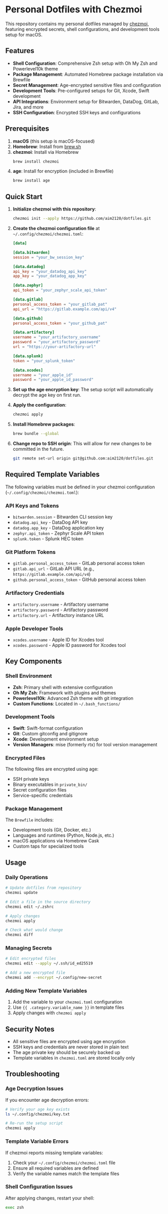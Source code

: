 # Personal Dotfiles with Chezmoi

This repository contains my personal dotfiles managed by [chezmoi](https://www.chezmoi.io/), featuring encrypted secrets, shell configurations, and development tools setup for macOS.

## Features

- **Shell Configuration**: Comprehensive Zsh setup with Oh My Zsh and Powerlevel10k theme
- **Package Management**: Automated Homebrew package installation via Brewfile
- **Secret Management**: Age-encrypted sensitive files and configuration
- **Development Tools**: Pre-configured setups for Git, Xcode, Swift development
- **API Integrations**: Environment setup for Bitwarden, DataDog, GitLab, Jira, and more
- **SSH Configuration**: Encrypted SSH keys and configurations

## Prerequisites

1. **macOS** (this setup is macOS-focused)
2. **Homebrew**: Install from [brew.sh](https://brew.sh)
3. **chezmoi**: Install via Homebrew
   ```bash
   brew install chezmoi
   ```
4. **age**: Install for encryption (included in Brewfile)
   ```bash
   brew install age
   ```

## Quick Start

1. **Initialize chezmoi with this repository**:

   ```bash
   chezmoi init --apply https://github.com/aim2120/dotfiles.git
   ```

2. **Create the chezmoi configuration file** at `~/.config/chezmoi/chezmoi.toml`:

   ```toml
   [data]

   [data.bitwarden]
   session = "your_bw_session_key"

   [data.datadog]
   api_key = "your_datadog_api_key"
   app_key = "your_datadog_app_key"

   [data.zephyr]
   api_token = "your_zephyr_scale_api_token"

   [data.gitlab]
   personal_access_token = "your_gitlab_pat"
   api_url = "https://gitlab.example.com/api/v4"

   [data.github]
   personal_access_token = "your_github_pat"

   [data.artifactory]
   username = "your_artifactory_username"
   password = "your_artifactory_password"
   url = "https://your-artifactory-url"

   [data.splunk]
   token = "your_splunk_token"

   [data.xcodes]
   username = "your_apple_id"
   password = "your_apple_id_password"
   ```

3. **Set up the age encryption key**: The setup script will automatically decrypt the age key on first run.

4. **Apply the configuration**:

   ```bash
   chezmoi apply
   ```

5. **Install Homebrew packages**:

   ```bash
   brew bundle --global
   ```

6. **Change repo to SSH origin**: This will allow for new changes to be committed in the future.
   ```bash
   git remote set-url origin git@github.com:aim2120/dotfiles.git
   ```

## Required Template Variables

The following variables must be defined in your chezmoi configuration (`~/.config/chezmoi/chezmoi.toml`):

### API Keys and Tokens

- `bitwarden.session` - Bitwarden CLI session key
- `datadog.api_key` - DataDog API key
- `datadog.app_key` - DataDog application key
- `zephyr.api_token` - Zephyr Scale API token
- `splunk.token` - Splunk HEC token

### Git Platform Tokens

- `gitlab.personal_access_token` - GitLab personal access token
- `gitlab.api_url` - GitLab API URL (e.g., `https://gitlab.example.com/api/v4`)
- `github.personal_access_token` - GitHub personal access token

### Artifactory Credentials

- `artifactory.username` - Artifactory username
- `artifactory.password` - Artifactory password
- `artifactory.url` - Artifactory instance URL

### Apple Developer Tools

- `xcodes.username` - Apple ID for Xcodes tool
- `xcodes.password` - Apple ID password for Xcodes tool

## Key Components

### Shell Environment

- **Zsh**: Primary shell with extensive configuration
- **Oh My Zsh**: Framework with plugins and themes
- **Powerlevel10k**: Advanced Zsh theme with git integration
- **Custom Functions**: Located in `~/.bash_functions/`

### Development Tools

- **Swift**: Swift-format configuration
- **Git**: Custom gitconfig and gitignore
- **Xcode**: Development environment setup
- **Version Managers**: mise (formerly rtx) for tool version management

### Encrypted Files

The following files are encrypted using age:

- SSH private keys
- Binary executables in `private_bin/`
- Secret configuration files
- Service-specific credentials

### Package Management

The `Brewfile` includes:

- Development tools (Git, Docker, etc.)
- Languages and runtimes (Python, Node.js, etc.)
- macOS applications via Homebrew Cask
- Custom taps for specialized tools

## Usage

### Daily Operations

```bash
# Update dotfiles from repository
chezmoi update

# Edit a file in the source directory
chezmoi edit ~/.zshrc

# Apply changes
chezmoi apply

# Check what would change
chezmoi diff
```

### Managing Secrets

```bash
# Edit encrypted files
chezmoi edit --apply ~/.ssh/id_ed25519

# Add a new encrypted file
chezmoi add --encrypt ~/.config/new-secret
```

### Adding New Template Variables

1. Add the variable to your `chezmoi.toml` configuration
2. Use `{{ .category.variable_name }}` in template files
3. Apply changes with `chezmoi apply`

## Security Notes

- All sensitive files are encrypted using age encryption
- SSH keys and credentials are never stored in plain text
- The age private key should be securely backed up
- Template variables in `chezmoi.toml` are stored locally only

## Troubleshooting

### Age Decryption Issues

If you encounter age decryption errors:

```bash
# Verify your age key exists
ls ~/.config/chezmoi/key.txt

# Re-run the setup script
chezmoi apply
```

### Template Variable Errors

If chezmoi reports missing template variables:

1. Check your `~/.config/chezmoi/chezmoi.toml` file
2. Ensure all required variables are defined
3. Verify the variable names match the template files

### Shell Configuration Issues

After applying changes, restart your shell:

```bash
exec zsh
```
